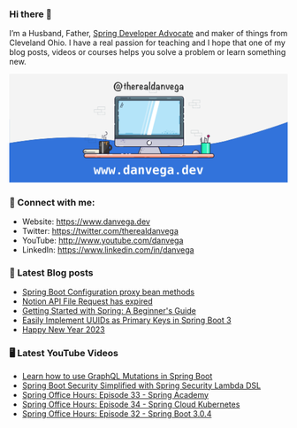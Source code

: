 ### Hi there 👋

I’m a Husband, Father, [Spring Developer Advocate](https://tanzu.vmware.com/developer/advocates/) and maker of things from Cleveland Ohio. I have a real passion for teaching and I hope that one of my blog posts, videos or courses helps you solve a problem or learn something new.

![Profile Header](./github_profile_header.png)

### 🤝 Connect with me:

- Website: https://www.danvega.dev
- Twitter: https://twitter.com/therealdanvega
- YouTube: http://www.youtube.com/danvega
- LinkedIn: https://www.linkedin.com/in/danvega

### 📝 Latest Blog posts

<!-- BLOG-POST-LIST:START -->
- [Spring Boot Configuration proxy bean methods](https://www.danvega.dev/blog/2023/03/16/spring-proxy-bean-methods)
- [Notion API File Request has expired](https://www.danvega.dev/blog/2023/03/12/notion-api-file-expired)
- [Getting Started with Spring: A Beginner&#39;s Guide](https://www.danvega.dev/blog/2023/03/09/spring-boot-crash-course)
- [Easily Implement UUIDs as Primary Keys in Spring Boot 3](https://www.danvega.dev/blog/2023/01/27/jakarta-ee-10-uuid)
- [Happy New Year 2023](https://www.danvega.dev/blog/2023/01/01/happy-new-year-2023)
<!-- BLOG-POST-LIST:END -->

### 🖥 Latest YouTube Videos

<!-- YOUTUBE:START -->
- [Learn how to use GraphQL Mutations in Spring Boot](https://www.youtube.com/watch?v=u3FFRq3-0CM)
- [Spring Boot Security Simplified with Spring Security Lambda DSL](https://www.youtube.com/watch?v=PWnEZh_t0WI)
- [Spring Office Hours: Episode 33 - Spring Academy](https://www.youtube.com/watch?v=BvP4tCJ5YSs)
- [Spring Office Hours: Episode 34 - Spring Cloud Kubernetes](https://www.youtube.com/watch?v=f5H0dIHY-L4)
- [Spring Office Hours: Episode 32 - Spring Boot 3.0.4](https://www.youtube.com/watch?v=eRMbHR5LnOc)
<!-- YOUTUBE:END -->
